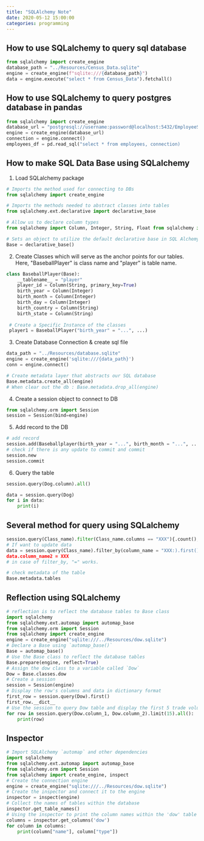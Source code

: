 ```yaml
---
title: "SQLAlchemy Note"
date: 2020-05-12 15:00:00
categories: programming
---
```

## How to use SQLalchemy to query sql database
```python
from sqlalchemy import create_engine
database_path = "../Resources/Census_Data.sqlite"
engine = create_engine(f"sqlite:///{database_path}")
data = engine.execute("select * from Census_Data").fetchall()
```
## How to use SQLalchemy to query postgres database in pandas
```python
from sqlalchemy import create_engine
database_url = "postgresql://username:password@localhost:5432/EmployeeSQL"
engine = create_engine(database_url)
connection = engine.connect()
employees_df = pd.read_sql("select * from employees, connection)
```

## How to make SQL Data Base using SQLalchemy
1. Load SQLalchemy package

```python
# Imports the method used for connecting to DBs
from sqlalchemy import create_engine

# Imports the methods needed to abstract classes into tables
from sqlalchemy.ext.declarative import declarative_base

# Allow us to declare column types
from sqlalchemy import Column, Integer, String, Float from sqlalchemy import create_engine

# Sets an object to utilize the default declarative base in SQL Alchemy
Base = declarative_base()
```
2. Create Classes which will serve as the anchor points for our tables.
   Here, "BaseballPlayer" is class name and "player" is table name. 
   
```python
class BaseballPlayer(Base):
    __tablename__ = "player"
    player_id = Column(String, primary_key=True)
    birth_year = Column(Integer)
    birth_month = Column(Integer)
    birth_day = Column(Integer)
    birth_country = Column(String)
    birth_state = Column(String)
 
 # Create a Specific Instance of the classes
 player1 = BaseballPlayer("birth_year" = "...", ...)
 ```

3. Create Database Connection & create sql file

```python
data_path = "../Resources/database.sqlite"
engine = create_engine('sqlite:///{data_path}')
conn = engine.connect()

# Create metadata layer that abstracts our SQL database
Base.metadata.create_all(engine)
# When clear out the db : Base.metadata.drop_all(engine)
```

4. Create a session object to connect to DB

```python
from sqlalchemy.orm import Session
session = Session(bind=engine)
```

5. Add record to the DB

```python
# add record
session.add(Baseballplayer(birth_year = "...", birth_month = "...", ...)
# check if there is any update to commit and commit
session.new
session.commit
```

6. Query the table

```python
session.query(Dog.column).all()

data = session.query(Dog)
for i in data:
    print(i)
```

## Several method for query using SQLalchemy
```python
session.query(Class_name).filter(Class_name.columns == "XXX"){.count(), .all(), sum()}
# If want to update data
data = session.query(Class_name).filter_by(column_name = "XXX:).first()
data.column_name2 = XXX
# in case of filter_by, "=" works.
```
```python
# check metadata of the table
Base.metadata.tables
```

## Reflection using SQLalchemy
```python
# reflection is to reflect the database tables to Base class
import sqlalchemy
from sqlalchemy.ext.automap import automap_base
from sqlalchemy.orm import Session
from sqlalchemy import create_engine
engine = create_engine("sqlite:///../Resources/dow.sqlite")
# Declare a Base using `automap_base()`
Base = automap_base()
# Use the Base class to reflect the database tables
Base.prepare(engine, reflect=True)
# Assign the dow class to a variable called `Dow`
Dow = Base.classes.dow
# Create a session
session = Session(engine)
# Display the row's columns and data in dictionary format
first_row = session.query(Dow).first()
first_row.__dict__
# Use the session to query Dow table and display the first 5 trade volumes
for row in session.query(Dow.column_1, Dow.column_2).limit(15).all():
    print(row)
```

## Inspector
```python
# Import SQLAlchemy `automap` and other dependencies
import sqlalchemy
from sqlalchemy.ext.automap import automap_base
from sqlalchemy.orm import Session
from sqlalchemy import create_engine, inspect
# Create the connection engine
engine = create_engine("sqlite:///../Resources/dow.sqlite")
# Create the inspector and connect it to the engine
inspector = inspect(engine)
# Collect the names of tables within the database
inspector.get_table_names()
# Using the inspector to print the column names within the 'dow' table and its types
columns = inspector.get_columns('dow')
for column in columns:
    print(column["name"], column["type"])
```
